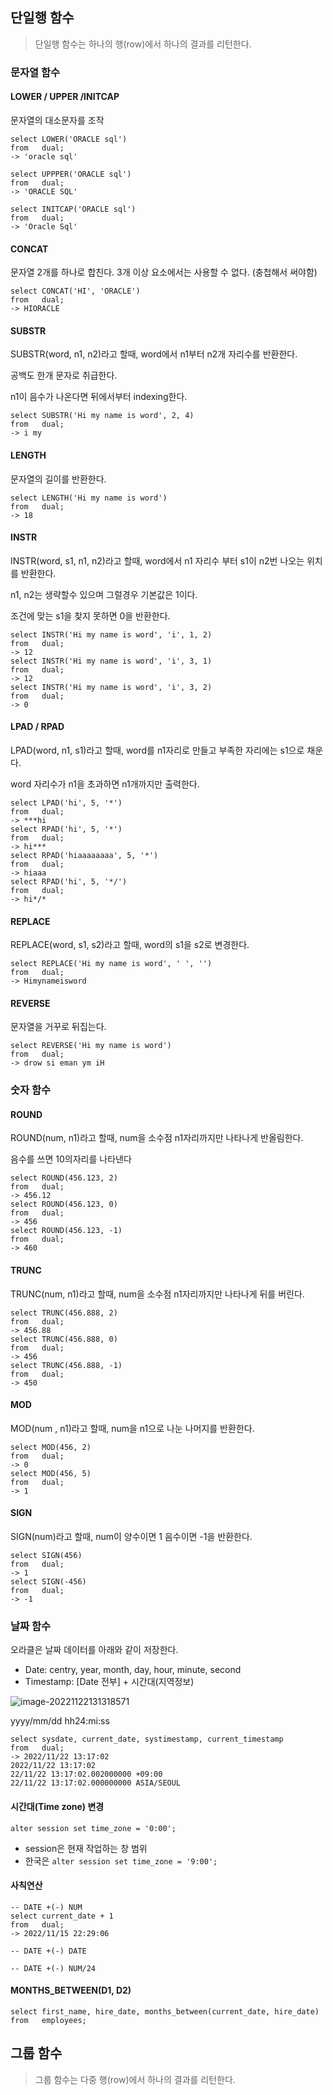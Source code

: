 ## 단일행 함수

> 단일행 함수는 하나의 행(row)에서 하나의 결과를 리턴한다.

### 문자열 함수

#### LOWER / UPPER /INITCAP

문자열의 대소문자를 조작

```
select LOWER('ORACLE sql')
from   dual;
-> 'oracle sql'
```

```
select UPPPER('ORACLE sql')
from   dual;
-> 'ORACLE SQL'
```

```
select INITCAP('ORACLE sql')
from   dual;
-> 'Oracle Sql'
```



#### CONCAT

문자열 2개를 하나로 합친다. 3개 이상 요소에서는 사용할 수 없다. (충첩해서 써야함)

```
select CONCAT('HI', 'ORACLE')
from   dual;
-> HIORACLE
```



#### SUBSTR

SUBSTR(word, n1, n2)라고 할때, word에서 n1부터 n2개 자리수를 반환한다.

공백도 한개 문자로 취급한다.

n1이 음수가 나온다면 뒤에서부터 indexing한다.

```
select SUBSTR('Hi my name is word', 2, 4)
from   dual;
-> i my
```



#### LENGTH

문자열의 길이를 반환한다.

```
select LENGTH('Hi my name is word')
from   dual;
-> 18
```



#### INSTR

INSTR(word, s1, n1, n2)라고 할때, word에서 n1 자리수 부터 s1이 n2번 나오는 위치를 반환한다.

n1, n2는 생략할수 있으며 그럴경우 기본값은 1이다.

조건에 맞는 s1을 찾지 못하면 0을 반환한다.

```
select INSTR('Hi my name is word', 'i', 1, 2)
from   dual;
-> 12
select INSTR('Hi my name is word', 'i', 3, 1)
from   dual;
-> 12
select INSTR('Hi my name is word', 'i', 3, 2)
from   dual;
-> 0
```



#### LPAD / RPAD

LPAD(word, n1, s1)라고 할때, word를 n1자리로 만들고 부족한 자리에는 s1으로 채운다.

word 자리수가 n1을 초과하면 n1개까지만 출력한다.

```
select LPAD('hi', 5, '*')
from   dual;
-> ***hi
select RPAD('hi', 5, '*')
from   dual;
-> hi***
select RPAD('hiaaaaaaaa', 5, '*')
from   dual;
-> hiaaa
select RPAD('hi', 5, '*/')
from   dual;
-> hi*/*
```



#### REPLACE

REPLACE(word, s1, s2)라고 할때, word의 s1을 s2로 변경한다.

```
select REPLACE('Hi my name is word', ' ', '')
from   dual;
-> Himynameisword
```



#### REVERSE

문자열을 거꾸로 뒤집는다.

```
select REVERSE('Hi my name is word')
from   dual;
-> drow si eman ym iH
```



### 숫자 함수

#### ROUND

ROUND(num, n1)라고 할때, num을 소수점 n1자리까지만 나타나게 반올림한다.

음수를 쓰면 10의자리를 나타낸다

```
select ROUND(456.123, 2)
from   dual;
-> 456.12
select ROUND(456.123, 0)
from   dual;
-> 456
select ROUND(456.123, -1)
from   dual;
-> 460
```



#### TRUNC

TRUNC(num, n1)라고 할때, num을 소수점 n1자리까지만 나타나게 뒤를 버린다.

```
select TRUNC(456.888, 2)
from   dual;
-> 456.88
select TRUNC(456.888, 0)
from   dual;
-> 456
select TRUNC(456.888, -1)
from   dual;
-> 450
```



#### MOD

MOD(num , n1)라고 할때, num을 n1으로 나눈 나머지를 반환한다.

```
select MOD(456, 2)
from   dual;
-> 0
select MOD(456, 5)
from   dual;
-> 1
```



#### SIGN

SIGN(num)라고 할때, num이 양수이면 1 음수이면 -1을 반환한다.

```
select SIGN(456)
from   dual;
-> 1
select SIGN(-456)
from   dual;
-> -1
```



### 날짜 함수

오라클은 날짜 데이터를 아래와 같이 저장한다.

- Date: centry, year, month, day, hour, minute, second
- Timestamp: [Date 전부] + 시간대(지역정보)

![image-20221122131318571](OracleDB_function.assets/image-20221122131318571.png)

yyyy/mm/dd hh24:mi:ss

```
select sysdate, current_date, systimestamp, current_timestamp
from   dual;
-> 2022/11/22 13:17:02	
2022/11/22 13:17:02	
22/11/22 13:17:02.002000000 +09:00	
22/11/22 13:17:02.000000000 ASIA/SEOUL
```



#### 시간대(Time zone) 변경

```
alter session set time_zone = '0:00';
```

- session은 현재 작업하는 창 범위
- 한국은 `alter session set time_zone = '9:00';`



#### 사칙연산

```
-- DATE +(-) NUM
select current_date + 1
from   dual;
-> 2022/11/15 22:29:06

-- DATE +(-) DATE

-- DATE +(-) NUM/24
```



#### MONTHS_BETWEEN(D1, D2)

```
select first_name, hire_date, months_between(current_date, hire_date)
from   employees;
```





## 그룹 함수

> 그룹 함수는 다중 행(row)에서 하나의 결과를 리턴한다.